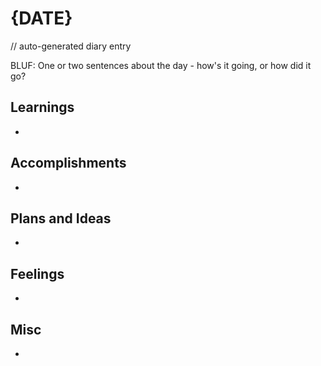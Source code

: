 # {DATE}

// auto-generated diary entry

BLUF: One or two sentences about the day - how's it going, or how did it go?

## Learnings

*

## Accomplishments

*

## Plans and Ideas

*

## Feelings

*

## Misc

*
